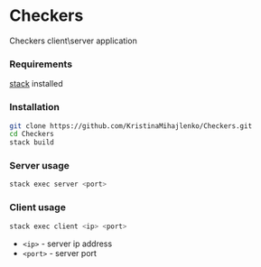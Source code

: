 # Checkers

Checkers client\server application

### Requirements

[stack](https://docs.haskellstack.org/en/stable/README/) installed

### Installation

```sh
git clone https://github.com/KristinaMihajlenko/Checkers.git
cd Checkers
stack build
```

### Server usage

```sh
stack exec server <port>
```

### Client usage

```sh
stack exec client <ip> <port>
```
* `<ip>`        - server ip address
* `<port>`      - server port 
